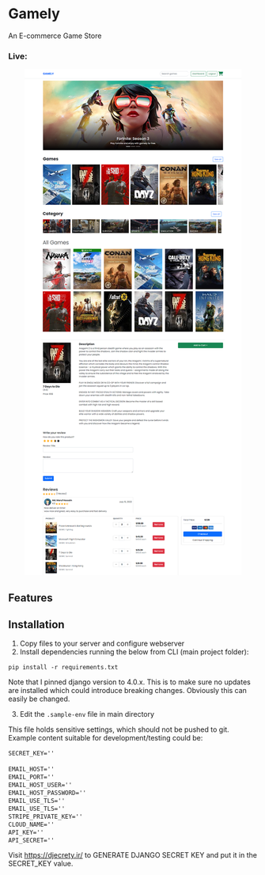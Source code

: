 # Gamely
An E-commerce Game Store

### Live: []()

<p align="center">
  <img src="https://github.com/mickeymaruf/projects-demo-images/blob/main/gamely/gamely.png">
</p>

## Features

## Installation
1. Copy files to your server and configure webserver
2. Install dependencies running the below from CLI (main project folder):
```shell
pip install -r requirements.txt
```
Note that I pinned django version to 4.0.x.
This is to make sure no updates are installed which could introduce breaking changes. Obviously this can easily be changed. 

3. Edit the `.sample-env` file in main directory

This file holds sensitive settings, which should not be pushed to git. Example content suitable for development/testing could be:
```shell
SECRET_KEY=''

EMAIL_HOST=''
EMAIL_PORT=''
EMAIL_HOST_USER=''
EMAIL_HOST_PASSWORD=''
EMAIL_USE_TLS=''
EMAIL_USE_TLS=''
STRIPE_PRIVATE_KEY=''
CLOUD_NAME=''
API_KEY=''
API_SECRET=''
```
Visit https://djecrety.ir/ to GENERATE DJANGO SECRET KEY and put it in the SECRET_KEY value.
